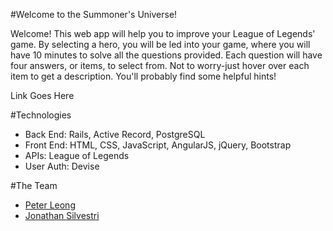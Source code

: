 #Welcome to the Summoner's Universe!
<p>Welcome! This web app will help you to improve your League of Legends' game. By selecting a hero, you will be led into your game, where you will have 10 minutes to solve all the questions provided. Each question will have four answers, or items, to select from. Not to worry-just hover over each item to get a description. You'll probably find some helpful hints!</p>
<p>Link Goes Here</p>

#Technologies
<ul>
  <li>Back End: Rails, Active Record, PostgreSQL</li>
  <li>Front End: HTML, CSS, JavaScript, AngularJS, jQuery, Bootstrap</li>
  <li>APIs: League of Legends</li>
  <li>User Auth: Devise</li>
</ul>

#The Team
<ul>
  <li><a href="github.com/petey101">Peter Leong</a></li>
  <li><a href="github.com/silvestrijonathan">Jonathan Silvestri</a></li>
</ul>
